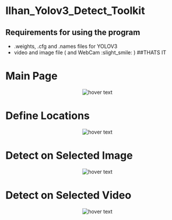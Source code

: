 


# Ilhan_Yolov3_Detect_Toolkit



## Requirements for using the program
- .weights, .cfg and .names files for YOLOV3
- video and image file ( and WebCam :slight_smile: )
##THATS IT

<p align="center"><h1>Main Page</h1></p>
<p align="center">
  <img src="https://user-images.githubusercontent.com/63366100/115618160-f7550500-a2fa-11eb-8612-62b68cfb032d.png"  title="hover text">
</p>

<p align="center"><h1>Define Locations
</h1></p>
<p align="center">
  <img src="https://user-images.githubusercontent.com/63366100/115619784-02a93000-a2fd-11eb-9ec3-8a927c8d5cdf.png"  title="hover text">
</p>





<p align="center"><h1>Detect on Selected Image</h1></p>
<p align="center">
  <img src="https://user-images.githubusercontent.com/63366100/115619919-2e2c1a80-a2fd-11eb-9155-c48a4454ae51.png" title="hover text">
</p>


<p align="center"><h1>Detect on Selected Video</h1></p>
<p align="center">

  <img src="https://user-images.githubusercontent.com/82450697/115584928-da590b80-a2d3-11eb-9127-8f68a79c4dd1.PNG"  title="hover text">
</p>

 
